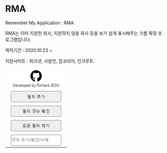 # RMA

Remember My Application : RMA

RMA는 이미 지원한 회사, 지원하지 않을 회사 등을 보기 쉽게 표시해주는 크롬 확장 프로그램입니다.



제작기간 : 2020.10.23 ~

지원사이트 : 워크넷, 사람인, 잡코리아, 인크루트

<img src="https://github.com/HJ-Rich/RMA/blob/main/view.png?raw=true">
